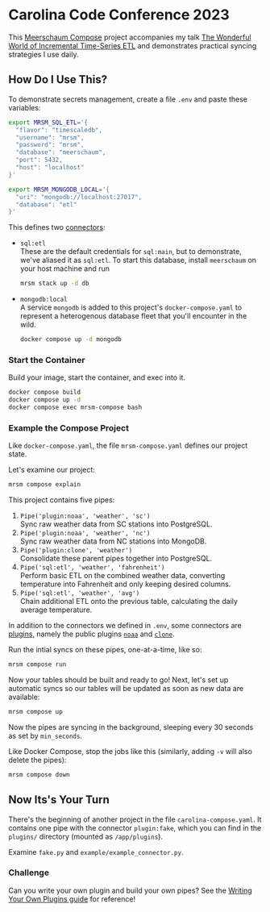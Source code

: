 # Carolina Code Conference 2023

This [Meerschaum Compose](https://meerschaum.io/reference/compose/) project accompanies my talk [The Wonderful World of Incremental Time-Series ETL](https://blog.carolina.codes/p/meet-the-speakers-bennet-meares) and demonstrates practical syncing strategies I use daily.

## How Do I Use This?

To demonstrate secrets management, create a file `.env` and paste these variables:

```bash
export MRSM_SQL_ETL='{
  "flavor": "timescaledb",
  "username": "mrsm",
  "password": "mrsm",
  "database": "meerschaum",
  "port": 5432,
  "host": "localhost"
}'

export MRSM_MONGODB_LOCAL='{
  "uri": "mongodb://localhost:27017",
  "database": "etl"
}'
```

This defines two [connectors](https://meerschaum.io/reference/connectors/):

- `sql:etl`  
  These are the default credentials for `sql:main`, but to demonstrate, we've aliased it as `sql:etl`. To start this database, install `meerschaum` on your host machine and run
  ```bash
  mrsm stack up -d db
  ```

- `mongodb:local`  
  A service `mongodb` is added to this project's `docker-compose.yaml` to represent a heterogenous database fleet that you'll encounter in the wild.
  ```bash
  docker compose up -d mongodb
  ```


### Start the Container

Build your image, start the container, and exec into it.

```bash
docker compose build
docker compose up -d
docker compose exec mrsm-compose bash
```

### Example the Compose Project

Like `docker-compose.yaml`, the file `mrsm-compose.yaml` defines our project state.

Let's examine our project:

```bash
mrsm compose explain
```

This project contains five pipes:

1. `Pipe('plugin:noaa', 'weather', 'sc')`  
  Sync raw weather data from SC stations into PostgreSQL.
2. `Pipe('plugin:noaa', 'weather', 'nc')`  
  Sync raw weather data from NC stations into MongoDB.
3. `Pipe('plugin:clone', 'weather')`  
  Consolidate these parent pipes together into PostgreSQL.
4. `Pipe('sql:etl', 'weather', 'fahrenheit')`  
  Perform basic ETL on the combined weather data, converting temperature into Fahrenheit and only keeping desired columns.
5. `Pipe('sql:etl', 'weather', 'avg')`  
  Chain additional ETL onto the previous table, calculating the daily average temperature.

In addition to the connectors we defined in `.env`, some connectors are [plugins](https://meerschaum.io/reference/plugins/), namely the public plugins [`noaa`](https://github.com/bmeares/noaa) and [`clone`](https://github.com/bmeares/clone).

Run the intial syncs on these pipes, one-at-a-time, like so:

```bash
mrsm compose run
```

Now your tables should be built and ready to go! Next, let's set up automatic syncs so our tables will be updated as soon as new data are available:

```bash
mrsm compose up
```

Now the pipes are syncing in the background, sleeping every 30 seconds as set by `min_seconds`.

Like Docker Compose, stop the jobs like this (similarly, adding `-v` will also delete the pipes):

```bash
mrsm compose down
```

## Now Its's Your Turn

There's the beginning of another project in the file `carolina-compose.yaml`. It contains one pipe with the connector `plugin:fake`, which you can find in the `plugins/` directory (mounted as `/app/plugins`).

Examine `fake.py` and `example/example_connector.py`.

### Challenge

Can you write your own plugin and build your own pipes? See the [Writing Your Own Plugins guide](https://meerschaum.io/reference/plugins/writing-plugins/) for reference!